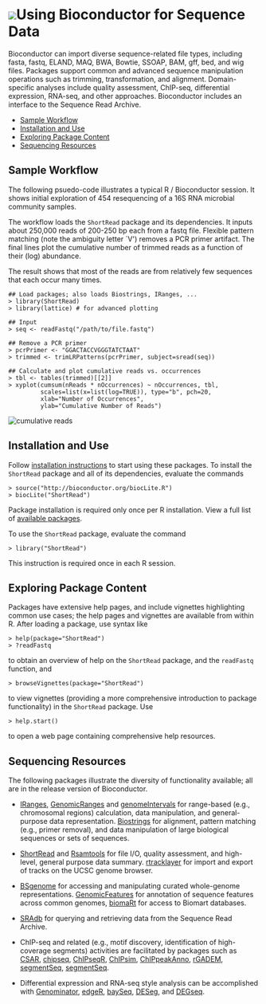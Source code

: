 ![](/images/icons/help.gif)Using Bioconductor for Sequence Data
===============================================================

Bioconductor can import diverse sequence-related file types, including
fasta, fastq, ELAND, MAQ, BWA, Bowtie, SSOAP, BAM, gff, bed, and wig
files. Packages support common and advanced sequence manipulation
operations such as trimming, transformation, and alignment.
Domain-specific analyses include quality assessment, ChIP-seq,
differential expression, RNA-seq, and other approaches. Bioconductor
includes an interface to the Sequence Read Archive.

* [Sample Workflow](#sample-workflow)  
* [Installation and Use](#install-and-use)
* [Exploring Package Content](#exploring-package-content)
* [Sequencing Resources](#sequencing-resources)

<h2 id="sample-workflow">Sample Workflow</h2>

The following psuedo-code illustrates a typical R / Bioconductor
session. It shows initial exploration of 454 resequencing of a 16S RNA
microbial community samples.

The workflow loads the `ShortRead` package and its dependencies. It
inputs about 250,000 reads of 200-250 bp each from a fastq
file. Flexible pattern matching (note the ambiguity letter `V')
removes a PCR primer artifact. The final lines plot the cumulative
number of trimmed reads as a function of their (log) abundance.

The result shows that most of the reads are from relatively few
sequences that each occur many times.

    ## Load packages; also loads Biostrings, IRanges, ...
    > library(ShortRead)
    > library(lattice) # for advanced plotting
    
    ## Input
    > seq <- readFastq("/path/to/file.fastq")
    
    ## Remove a PCR primer
    > pcrPrimer <- "GGACTACCVGGGTATCTAAT"
    > trimmed <- trimLRPatterns(pcrPrimer, subject=sread(seq))
    
    ## Calculate and plot cumulative reads vs. occurrences
    > tbl <- tables(trimmed)[[2]]
    > xyplot(cumsum(nReads * nOccurrences) ~ nOccurrences, tbl, 
             scales=list(x=list(log=TRUE)), type="b", pch=20,
             xlab="Number of Occurrences", 
             ylab="Cumulative Number of Reads")

![cumulative reads](/images/help/workflows/cumulative-reads.png)

<h2 id="install-and-use">Installation and Use</h2>

Follow [installation instructions](/install/) to start using these
packages.  To install the `ShortRead` package and all of its
dependencies, evaluate the commands

    > source("http://bioconductor.org/biocLite.R")
    > biocLite("ShortRead")

Package installation is required only once per R installation. View a
full list of
[available packages](http://bioconductor.org/packages/release/Software.html).

To use the `ShortRead` package, evaluate the command

    > library("ShortRead")

This instruction is required once in each R session.

<h2 id="exploring-package-content">Exploring Package Content</h2>

Packages have extensive help pages, and include vignettes highlighting
common use cases; the help pages and vignettes are available from
within R. After loading a package, use syntax like

    > help(package="ShortRead")
    > ?readFastq

to obtain an overview of help on the `ShortRead` package, and the
`readFastq` function, and

    > browseVignettes(package="ShortRead")

to view vignettes (providing a more comprehensive introduction to
package functionality) in the `ShortRead` package. Use

    > help.start()

to open a web page containing comprehensive help resources.


<h2 id="sequencing-resources">Sequencing Resources</h2>

The following packages illustrate the diversity of functionality
available; all are in the release version of Bioconductor.

* [IRanges](http://bioconductor.org/packages/release/bioc/html/IRanges.html),
  [GenomicRanges](http://bioconductor.org/packages/release/bioc/html/GenomicRanges.html)
  and
  [genomeIntervals](http://bioconductor.org/packages/release/bioc/html/genomeIntervals.html)
  for range-based (e.g., chromosomal regions) calculation, data
  manipulation, and general-purpose data
  representation. [Biostrings](http://bioconductor.org/packages/release/bioc/html/Biostrings.html)
  for alignment, pattern matching (e.g., primer removal), and data
  manipulation of large biological sequences or sets of
  sequences.

* [ShortRead](http://bioconductor.org/packages/release/bioc/html/ShortRead.html)
  and
  [Rsamtools](http://bioconductor.org/packages/release/bioc/html/Rsamtools.html)
  for file I/O, quality assessment, and high-level, general purpose
  data summary.
  [rtracklayer](http://bioconductor.org/packages/release/bioc/html/rtracklayer.html)
  for import and export of tracks on the UCSC genome browser.

* [BSgenome](http://bioconductor.org/packages/release/bioc/html/BSgenome.html)
  for accessing and manipulating curated whole-genome representations.
  [GenomicFeatures](http://bioconductor.org/packages/release/bioc/html/GenomicFeatures.html)
  for annotation of sequence features across common genomes,
  [biomaRt](http://bioconductor.org/packages/release/bioc/html/biomaRt.html)
  for access to Biomart databases.

* [SRAdb](http://bioconductor.org/packages/release/bioc/html/SRAdb.html)
  for querying and retrieving data from the Sequence Read Archive.

* ChIP-seq and related (e.g., motif discovery, identification of
  high-coverage segments) activities are facilitated by packages such
  as
  [CSAR](http://bioconductor.org/packages/release/bioc/html/CSAR.html),
  [chipseq](http://bioconductor.org/packages/release/bioc/html/chipseq.html),
  [ChIPseqR](http://bioconductor.org/packages/release/bioc/html/ChIPseqR.html),
  [ChIPsim](http://bioconductor.org/packages/release/bioc/html/ChIPsim.html),
  [ChIPpeakAnno](http://bioconductor.org/packages/release/bioc/html/ChIPpeakAnno.html),
  [rGADEM](http://bioconductor.org/packages/release/bioc/html/rGADEM.html),
  [segmentSeq](http://bioconductor.org/packages/release/bioc/html/segmentSeq.html),
  [segmentSeq](http://bioconductor.org/packages/release/bioc/html/segmentSeq.html).

* Differential expression and RNA-seq style analysis can be
  accomplished with
  [Genominator](http://bioconductor.org/packages/release/bioc/html/Genominator.html),
  [edgeR](http://bioconductor.org/packages/release/bioc/html/edgeR.html),
  [baySeq](http://bioconductor.org/packages/release/bioc/html/baySeq.html),
  [DESeg](http://bioconductor.org/packages/release/bioc/html/DESeg.html),
  and
  [DEGseq](http://bioconductor.org/packages/release/bioc/html/DEGseq.html).
